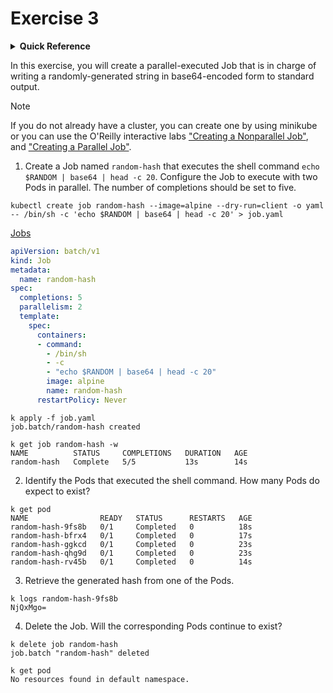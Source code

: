 # Exercise 3

<details>
<summary><b>Quick Reference</b></summary>
<p>

* Namespace: `default`<br>
* Documentation: [Jobs](https://kubernetes.io/docs/concepts/workloads/controllers/job/)

</p>
</details>

In this exercise, you will create a parallel-executed Job that is in charge of writing a randomly-generated string in base64-encoded form to standard output.

> [!NOTE]
> If you do not already have a cluster, you can create one by using minikube or you can use the O'Reilly interactive labs ["Creating a Nonparallel Job"](https://learning.oreilly.com/scenarios/creating-a-nonparallel/9781098163877/), and ["Creating a Parallel Job"](https://learning.oreilly.com/scenarios/creating-a-parallel/9781098163884/).

1. Create a Job named `random-hash` that executes the shell command `echo $RANDOM | base64 | head -c 20`. Configure the Job to execute with two Pods in parallel. The number of completions should be set to five.
```
kubectl create job random-hash --image=alpine --dry-run=client -o yaml -- /bin/sh -c 'echo $RANDOM | base64 | head -c 20' > job.yaml
```
[Jobs](https://kubernetes.io/docs/concepts/workloads/controllers/job/)
```yaml
apiVersion: batch/v1
kind: Job
metadata:
  name: random-hash
spec:
  completions: 5
  parallelism: 2
  template:
    spec:
      containers:
      - command:
        - /bin/sh
        - -c
        - "echo $RANDOM | base64 | head -c 20"
        image: alpine
        name: random-hash
      restartPolicy: Never
```
```
k apply -f job.yaml 
job.batch/random-hash created

k get job random-hash -w
NAME          STATUS     COMPLETIONS   DURATION   AGE
random-hash   Complete   5/5           13s        14s
```
2. Identify the Pods that executed the shell command. How many Pods do expect to exist?
```
k get pod
NAME                READY   STATUS      RESTARTS   AGE
random-hash-9fs8b   0/1     Completed   0          18s
random-hash-bfrx4   0/1     Completed   0          17s
random-hash-ggkcd   0/1     Completed   0          23s
random-hash-qhg9d   0/1     Completed   0          23s
random-hash-rv45b   0/1     Completed   0          14s
```
3. Retrieve the generated hash from one of the Pods.
```
k logs random-hash-9fs8b
NjQxMgo=
```

4. Delete the Job. Will the corresponding Pods continue to exist?
```
k delete job random-hash
job.batch "random-hash" deleted

k get pod 
No resources found in default namespace.
```
